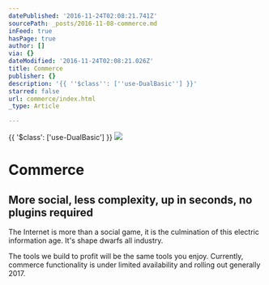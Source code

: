```yaml
---
datePublished: '2016-11-24T02:08:21.741Z'
sourcePath: _posts/2016-11-08-commerce.md
inFeed: true
hasPage: true
author: []
via: {}
dateModified: '2016-11-24T02:08:21.026Z'
title: Commerce
publisher: {}
description: '{{ ''$class'': [''use-DualBasic''] }}'
starred: false
url: commerce/index.html
_type: Article

---
```

{{ '$class': \['use-DualBasic'\] }}
![](https://the-grid-user-content.s3-us-west-2.amazonaws.com/5ebeadee-e2b4-4feb-8b7a-dedfa1a4a262.jpg)

# Commerce

## More social, less complexity, up in seconds, no plugins required

The Internet is more than a social game, it is the culmination of this electric information age. It's shape dwarfs all industry.

The tools we build to profit will be the same tools you enjoy. Currently, commerce functionality is under limited availability and rolling out generally 2017\.